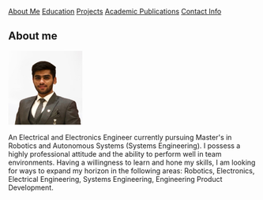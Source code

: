 [About Me](/index.md) 
[Education](/edu.md)
[Projects](/projects.md)
[Academic Publications](/publications.md)
[Contact Info](/contact.md)

## About me

<img src="https://github.com/manan-luthra/manan-luthra.github.io/blob/bd31290775168a71f3ffb762fafbf28f8b4b588b/IMG-2663-removebg-preview.JPG" width="150" height="150">

An Electrical and Electronics Engineer currently pursuing Master's in Robotics and Autonomous Systems (Systems Engineering). I possess a highly professional attitude and the ability to perform well in team environments. Having a willingness to learn and hone my skills, I am looking for ways to expand my horizon in the following areas: Robotics, Electronics, Electrical Engineering, Systems Engineering, Engineering Product Development.
